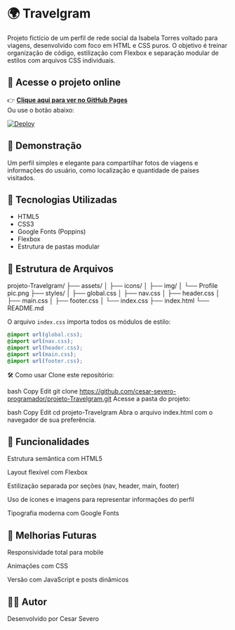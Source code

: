 # 🌍 Travelgram

Projeto fictício de um perfil de rede social da Isabela Torres voltado para viagens, desenvolvido com foco em HTML e CSS puros. O objetivo é treinar organização de código, estilização com Flexbox e separação modular de estilos com arquivos CSS individuais.

## 🔗 Acesse o projeto online

👉 **[Clique aqui para ver no GitHub Pages](https://cesar-severo-programador.github.io/projeto-Travelgram/)**  
Ou use o botão abaixo:

[![Deploy](https://img.shields.io/badge/Ver%20no-GitHub%20Pages-blue?style=for-the-badge&logo=github)](https://cesar-severo-programador.github.io/projeto-Travelgram/)

## 📸 Demonstração

Um perfil simples e elegante para compartilhar fotos de viagens e informações do usuário, como localização e quantidade de países visitados.

## 🚀 Tecnologias Utilizadas

- HTML5
- CSS3
- Google Fonts (Poppins)
- Flexbox
- Estrutura de pastas modular

## 💼 Estrutura de Arquivos

projeto-Travelgram/ ├── assets/ │ ├── icons/ │ ├── img/ │ └── Profile pic.png ├── styles/ │ ├── global.css │ ├── nav.css │ ├── header.css │ ├── main.css │ ├── footer.css │ └── index.css ├── index.html └── README.md

O arquivo `index.css` importa todos os módulos de estilo:

```css
@import url(global.css);
@import url(nav.css);
@import url(header.css);
@import url(main.css);
@import url(footer.css);
```

🛠️ Como usar
Clone este repositório:

bash
Copy
Edit
git clone https://github.com/cesar-severo-programador/projeto-Travelgram.git
Acesse a pasta do projeto:

bash
Copy
Edit
cd projeto-Travelgram
Abra o arquivo index.html com o navegador de sua preferência.

## 📝 Funcionalidades
Estrutura semântica com HTML5

Layout flexível com Flexbox

Estilização separada por seções (nav, header, main, footer)

Uso de ícones e imagens para representar informações do perfil

Tipografia moderna com Google Fonts

## 📌 Melhorias Futuras
 Responsividade total para mobile

 Animações com CSS

 Versão com JavaScript e posts dinâmicos

## 👨‍💻 Autor
Desenvolvido por Cesar Severo
